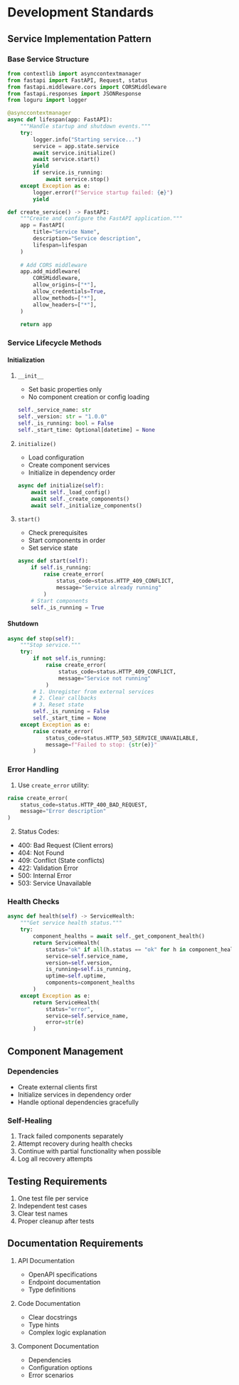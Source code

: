 # Development Standards

## Service Implementation Pattern

### Base Service Structure
```python
from contextlib import asynccontextmanager
from fastapi import FastAPI, Request, status
from fastapi.middleware.cors import CORSMiddleware
from fastapi.responses import JSONResponse
from loguru import logger

@asynccontextmanager
async def lifespan(app: FastAPI):
    """Handle startup and shutdown events."""
    try:
        logger.info("Starting service...")
        service = app.state.service
        await service.initialize()
        await service.start()
        yield
        if service.is_running:
            await service.stop()
    except Exception as e:
        logger.error(f"Service startup failed: {e}")
        yield

def create_service() -> FastAPI:
    """Create and configure the FastAPI application."""
    app = FastAPI(
        title="Service Name",
        description="Service description",
        lifespan=lifespan
    )
    
    # Add CORS middleware
    app.add_middleware(
        CORSMiddleware,
        allow_origins=["*"],
        allow_credentials=True,
        allow_methods=["*"],
        allow_headers=["*"],
    )
    
    return app
```

### Service Lifecycle Methods

#### Initialization
1. `__init__`
   - Set basic properties only
   - No component creation or config loading
   ```python
   self._service_name: str
   self._version: str = "1.0.0"
   self._is_running: bool = False
   self._start_time: Optional[datetime] = None
   ```

2. `initialize()`
   - Load configuration
   - Create component services
   - Initialize in dependency order
   ```python
   async def initialize(self):
       await self._load_config()
       await self._create_components()
       await self._initialize_components()
   ```

3. `start()`
   - Check prerequisites
   - Start components in order
   - Set service state
   ```python
   async def start(self):
       if self.is_running:
           raise create_error(
               status_code=status.HTTP_409_CONFLICT,
               message="Service already running"
           )
       # Start components
       self._is_running = True
   ```

#### Shutdown
```python
async def stop(self):
    """Stop service."""
    try:
        if not self.is_running:
            raise create_error(
                status_code=status.HTTP_409_CONFLICT,
                message="Service not running"
            )
        # 1. Unregister from external services
        # 2. Clear callbacks
        # 3. Reset state
        self._is_running = False
        self._start_time = None
    except Exception as e:
        raise create_error(
            status_code=status.HTTP_503_SERVICE_UNAVAILABLE,
            message=f"Failed to stop: {str(e)}"
        )
```

### Error Handling
1. Use `create_error` utility:
```python
raise create_error(
    status_code=status.HTTP_400_BAD_REQUEST,
    message="Error description"
)
```

2. Status Codes:
- 400: Bad Request (Client errors)
- 404: Not Found
- 409: Conflict (State conflicts)
- 422: Validation Error
- 500: Internal Error
- 503: Service Unavailable

### Health Checks
```python
async def health(self) -> ServiceHealth:
    """Get service health status."""
    try:
        component_healths = await self._get_component_health()
        return ServiceHealth(
            status="ok" if all(h.status == "ok" for h in component_healths.values()) else "error",
            service=self.service_name,
            version=self.version,
            is_running=self.is_running,
            uptime=self.uptime,
            components=component_healths
        )
    except Exception as e:
        return ServiceHealth(
            status="error",
            service=self.service_name,
            error=str(e)
        )
```

## Component Management

### Dependencies
- Create external clients first
- Initialize services in dependency order
- Handle optional dependencies gracefully

### Self-Healing
1. Track failed components separately
2. Attempt recovery during health checks
3. Continue with partial functionality when possible
4. Log all recovery attempts

## Testing Requirements
1. One test file per service
2. Independent test cases
3. Clear test names
4. Proper cleanup after tests

## Documentation Requirements
1. API Documentation
   - OpenAPI specifications
   - Endpoint documentation
   - Type definitions

2. Code Documentation
   - Clear docstrings
   - Type hints
   - Complex logic explanation

3. Component Documentation
   - Dependencies
   - Configuration options
   - Error scenarios 